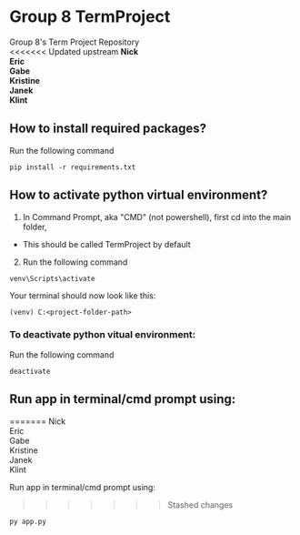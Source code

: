 # Group 8 TermProject
Group 8's Term Project Repository\
<<<<<<< Updated upstream
**Nick**\
**Eric**\
**Gabe**\
**Kristine**\
**Janek**\
**Klint**

## How to install required packages?
Run the following command
```
pip install -r requirements.txt
```

## How to activate python virtual environment?
1. In Command Prompt, aka "CMD" (not powershell), first cd into the main folder,
- This should be called TermProject by default
2. Run the following command
```
venv\Scripts\activate
```
Your terminal should now look like this:
```
(venv) C:<project-folder-path>
```

### To deactivate python vitual environment:
Run the following command
```
deactivate
```

## Run app in terminal/cmd prompt using:
=======
Nick\
Eric\
Gabe\
Kristine\
Janek\
Klint

Run app in terminal/cmd prompt using:
>>>>>>> Stashed changes
```py
py app.py
```